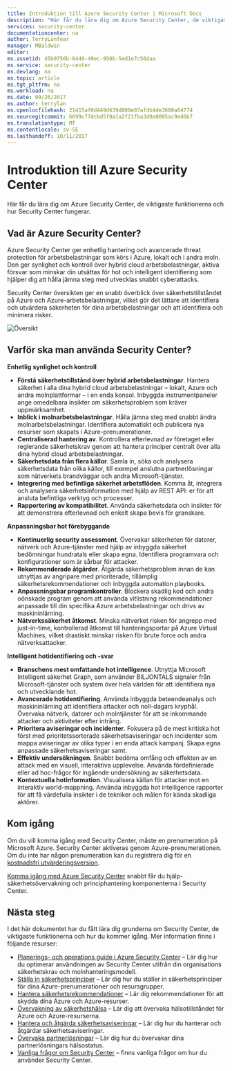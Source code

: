 ```yaml
---
title: Introduktion till Azure Security Center | Microsoft Docs
description: "Här får du lära dig om Azure Security Center, de viktigaste funktionerna och hur Security Center fungerar."
services: security-center
documentationcenter: na
author: TerryLanfear
manager: MBaldwin
editor: 
ms.assetid: 45b9756b-6449-49ec-950b-5ed1e7c56daa
ms.service: security-center
ms.devlang: na
ms.topic: article
ms.tgt_pltfrm: na
ms.workload: na
ms.date: 09/26/2017
ms.author: terrylan
ms.openlocfilehash: 21415af0d449d639d000e07afdb4de3680a64774
ms.sourcegitcommit: 6699c77dcbd5f8a1a2f21fba3d0a0005ac9ed6b7
ms.translationtype: MT
ms.contentlocale: sv-SE
ms.lasthandoff: 10/11/2017
---
```

# <a name="introduction-to-azure-security-center"></a>Introduktion till Azure Security Center
Här får du lära dig om Azure Security Center, de viktigaste funktionerna och hur Security Center fungerar.

## <a name="what-is-azure-security-center"></a>Vad är Azure Security Center?
Azure Security Center ger enhetlig hantering och avancerade threat protection för arbetsbelastningar som körs i Azure, lokalt och i andra moln.  Den ger synlighet och kontroll över hybrid cloud arbetsbelastningar, aktiva försvar som minskar din utsättas för hot och intelligent identifiering som hjälper dig att hålla jämna steg med utvecklas snabbt cyberattacks.

Security Center översikten ger en snabb överblick över säkerhetstillståndet på Azure och Azure-arbetsbelastningar, vilket gör det lättare att identifiera och utvärdera säkerheten för dina arbetsbelastningar och att identifiera och minimera risker.

![Översikt](./media/security-center-intro/security-center-intro-fig1.png)

## <a name="why-use-security-center"></a>Varför ska man använda Security Center?

**Enhetlig synlighet och kontroll**

- **Förstå säkerhetstillstånd över hybrid arbetsbelastningar**. Hantera säkerhet i alla dina hybrid cloud arbetsbelastningar – lokalt, Azure och andra molnplattformar – i en enda konsol. Inbyggda instrumentpaneler ange omedelbara insikter om säkerhetsproblem som kräver uppmärksamhet.
- **Inblick i molnarbetsbelastningar**. Hålla jämna steg med snabbt ändra molnarbetsbelastningar. Identifiera automatiskt och publicera nya resurser som skapats i Azure-prenumerationer.
- **Centraliserad hantering av**. Kontrollera efterlevnad av företaget eller reglerande säkerhetskrav genom att hantera principer centralt över alla dina hybrid cloud arbetsbelastningar.
- **Säkerhetsdata från flera källor**. Samla in, söka och analysera säkerhetsdata från olika källor, till exempel anslutna partnerlösningar som nätverkets brandväggar och andra Microsoft-tjänster. 
- **Integrering med befintliga säkerhet arbetsflöden**. Komma åt, integrera och analysera säkerhetsinformation med hjälp av REST API: er för att ansluta befintliga verktyg och processer.
- **Rapportering av kompatibilitet**. Använda säkerhetsdata och insikter för att demonstrera efterlevnad och enkelt skapa bevis för granskare.

**Anpassningsbar hot förebyggande**

- **Kontinuerlig security assessment**. Övervakar säkerheten för datorer, nätverk och Azure-tjänster med hjälp av inbyggda säkerhet bedömningar hundratals eller skapa egna. Identifiera programvara och konfigurationer som är sårbar för attacker.
- **Rekommenderade åtgärder**. Åtgärda säkerhetsproblem innan de kan utnyttjas av angripare med prioriterade, tillämplig säkerhetsrekommendationer och inbyggda automation playbooks.
- **Anpassningsbar programkontroller**. Blockera skadlig kod och andra oönskade program genom att använda vitlistning rekommendationer anpassade till din specifika Azure arbetsbelastningar och drivs av maskininlärning. 
- **Nätverkssäkerhet åtkomst**. Minska nätverket risken för angrepp med just-in-time, kontrollerad åtkomst till hanteringsportar på Azure Virtual Machines, vilket drastiskt minskar risken för brute force och andra nätverksattacker.

**Intelligent hotidentifiering och -svar**

- **Branschens mest omfattande hot intelligence**. Utnyttja Microsoft Intelligent säkerhet Graph, som använder BILJONTALS signaler från Microsoft-tjänster och system över hela världen för att identifiera nya och utvecklande hot.
- **Avancerade hotidentifiering**. Använda inbyggda beteendeanalys och maskininlärning att identifiera attacker och noll-dagars kryphål. Övervaka nätverk, datorer och molntjänster för att se inkommande attacker och aktiviteter efter intrång.
- **Prioritera aviseringar och incidenter**. Fokusera på de mest kritiska hot först med prioritetssorterade säkerhetsaviseringar och incidenter som mappa aviseringar av olika typer i en enda attack kampanj. Skapa egna anpassade säkerhetsaviseringar samt.
- **Effektiv undersökningen**. Snabbt bedöma omfång och effekten av en attack med en visuell, interaktiva upplevelse. Använda fördefinierade eller ad hoc-frågor för ingående undersökning av säkerhetsdata. 
- **Kontextuella hotinformation**. Visualisera källan för attacker mot en interaktiv world-mappning. Använda inbyggda hot intelligence rapporter för att få värdefulla insikter i de tekniker och målen för kända skadliga aktörer.

## <a name="get-started"></a>Kom igång
Om du vill komma igång med Security Center, måste en prenumeration på Microsoft Azure. Security Center aktiveras genom Azure-prenumerationen. Om du inte har någon prenumeration kan du registrera dig för en [kostnadsfri utvärderingsversion](https://azure.microsoft.com/pricing/free-trial/). 

[Komma igång med Azure Security Center](https://docs.microsoft.com/azure/security-center/security-center-get-started) snabbt får du hjälp-säkerhetsövervakning och principhantering komponenterna i Security Center. 


## <a name="next-steps"></a>Nästa steg
I det här dokumentet har du fått lära dig grunderna om Security Center, de viktigaste funktionerna och hur du kommer igång. Mer information finns i följande resurser:

* [Planerings- och operations guide i Azure Security Center](security-center-planning-and-operations-guide.md) – Lär dig hur du optimerar användningen av Security Center utifrån din organisations säkerhetskrav och molnhanteringsmodell.
* [Ställa in säkerhetsprinciper](https://docs.microsoft.com/azure/security-center/security-center-policies) – Lär dig hur du ställer in säkerhetsprinciper för dina Azure-prenumerationer och resursgrupper.
* [Hantera säkerhetsrekommendationer](https://docs.microsoft.com/azure/security-center/security-center-recommendations) – Lär dig rekommendationer för att skydda dina Azure och Azure-resurser.
* [Övervakning av säkerhetshälsa](https://docs.microsoft.com/azure/security-center/security-center-monitoring) – Lär dig att övervaka hälsotillståndet för Azure och Azure-resurserna.
* [Hantera och åtgärda säkerhetsaviseringar](https://docs.microsoft.com/azure/security-center/security-center-managing-and-responding-alerts) – Lär dig hur du hanterar och åtgärdar säkerhetsaviseringar.
* [Övervaka partnerlösningar](https://docs.microsoft.com/azure/security-center/security-center-partner-solutions) – Lär dig hur du övervakar dina partnerlösningars hälsostatus.
* [Vanliga frågor om Security Center](https://docs.microsoft.com/azure/security-center/security-center-faq) – finns vanliga frågor om hur du använder Security Center.


